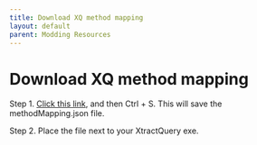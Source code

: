 ```yaml
---
title: Download XQ method mapping
layout: default
parent: Modding Resources
---
```


# Download XQ method mapping
Step 1. [Click this link](https://raw.githubusercontent.com/light8227/ykw-stuff/refs/heads/master/methodMapping.json), and then Ctrl + S. This will save the methodMapping.json file.

Step 2. Place the file next to your XtractQuery exe.

